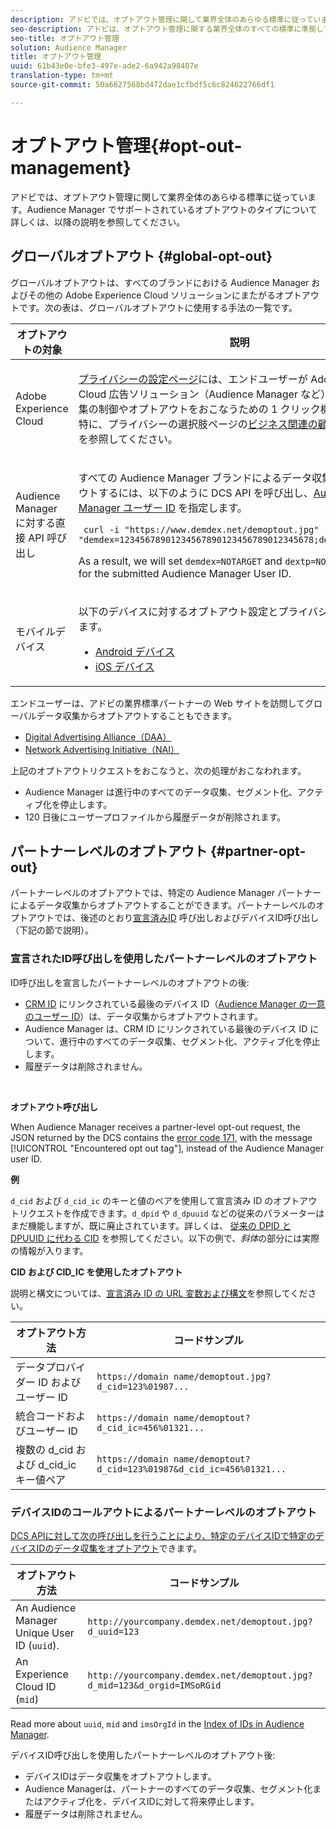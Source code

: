 ```yaml
---
description: アドビでは、オプトアウト管理に関して業界全体のあらゆる標準に従っています。Audience Manager でサポートされているオプトアウトのタイプについて詳しくは、以降の説明を参照してください。
seo-description: アドビは、オプトアウト管理に関する業界全体のすべての標準に準拠しています。Audience Manager でサポートされているオプトアウトのタイプについて詳しくは、以降の説明を参照してください。
seo-title: オプトアウト管理
solution: Audience Manager
title: オプトアウト管理
uuid: 61b43e0e-bfe3-497e-ade2-6a942a98407e
translation-type: tm+mt
source-git-commit: 50a6627568bd472dae1cfbdf5c6c824622766df1

---
```



# オプトアウト管理{#opt-out-management}

アドビでは、オプトアウト管理に関して業界全体のあらゆる標準に従っています。Audience Manager でサポートされているオプトアウトのタイプについて詳しくは、以降の説明を参照してください。

## グローバルオプトアウト {#global-opt-out}

グローバルオプトアウトは、すべてのブランドにおける Audience Manager およびその他の Adobe Experience Cloud ソリューションにまたがるオプトアウトです。次の表は、グローバルオプトアウトに使用する手法の一覧です。

<table id="table_F1027B9633E948DCBB11C141B381682A"> 
 <thead> 
  <tr> 
   <th colname="col1" class="entry"> オプトアウトの対象 </th> 
   <th colname="col2" class="entry"> 説明 </th> 
  </tr> 
 </thead>
 <tbody> 
  <tr> 
   <td colname="col1"> <p>Adobe Experience Cloud </p> </td> 
   <td colname="col2"> <p><a href="https://www.adobe.com/privacy/opt-out.html#customeruse" format="http" scope="external">プライバシーの設定ページ</a>には、エンドユーザーが Adobe Experience Cloud 広告ソリューション（Audience Manager など）によるデータ収集の制御やオプトアウトをおこなうための 1 クリック機能があります。特に、プライバシーの選択肢ページの<a href="https://www.adobe.com/privacy/opt-out.html#customeruse" format="http" scope="external">ビジネス関連の顧客のセクション</a>を参照してください。 </p> </td> 
  </tr> 
  <tr> 
   <td colname="col1"> <p>Audience Manager に対する直接 API 呼び出し </p> </td> 
   <td colname="col2"> <p>すべての Audience Manager ブランドによるデータ収集からオプトアウトするには、以下のように DCS API を呼び出し、<a href="../../reference/ids-in-aam.md">Audience Manager ユーザー ID</a> を指定します。 </p> <p> <code> curl -i "https://www.demdex.net/demoptout.jpg" --cookie "demdex=12345678901234567890123456789012345678;dextp=12;DST=12" </code> </p> <p>As a result, we will set <code>demdex=NOTARGET</code> and <code>dextp=NOTARGET</code> cookies for the submitted Audience Manager User ID. </p> </td> 
  </tr> 
  <tr> 
   <td colname="col1"> <p>モバイルデバイス </p> </td> 
   <td colname="col2"> <p>以下のデバイスに対するオプトアウト設定とプライバシー設定を確認します。 </p> <p> 
     <ul id="ul_78042D6D302F4119A2439BF71F228288"> 
      <li id="li_5A0EDABDEF454FEEBBBFF4D68CC9A366"> <a href="https://marketing.adobe.com/resources/help/en_US/mobile/android/privacy.html" format="https" scope="external"> Android デバイス </a> </li> 
      <li id="li_690067D869B84A9598AA97388D56F1BE"> <a href="https://marketing.adobe.com/resources/help/en_US/mobile/ios/privacy.html" format="https" scope="external"> iOS デバイス </a> </li> 
     </ul> </p> </td> 
  </tr> 
 </tbody> 
</table>

エンドユーザーは、アドビの業界標準パートナーの Web サイトを訪問してグローバルデータ収集からオプトアウトすることもできます。

* [Digital Advertising Alliance（DAA）](https://optout.aboutads.info/?c=2#!/)
* [Network Advertising Initiative（NAI）](https://optout.networkadvertising.org/?c=1#!/)

上記のオプトアウトリクエストをおこなうと、次の処理がおこなわれます。

* Audience Manager は進行中のすべてのデータ収集、セグメント化、アクティブ化を停止します。
* 120 日後にユーザープロファイルから履歴データが削除されます。

## パートナーレベルのオプトアウト {#partner-opt-out}

パートナーレベルのオプトアウトでは、特定の Audience Manager パートナーによるデータ収集からオプトアウトすることができます。パートナーレベルのオプトアウトでは、後述のとおり[宣言済みID](../../features/declared-ids.md) 呼び出しおよびデバイスID呼び出し（下記の節で説明）。

### 宣言されたID呼び出しを使用したパートナーレベルのオプトアウト

ID呼び出しを宣言したパートナーレベルのオプトアウトの後:

* [CRM ID](../../reference/ids-in-aam.md) にリンクされている最後のデバイス ID（[Audience Manager の一意のユーザー ID](../../reference/ids-in-aam.md)）は、データ収集からオプトアウトされます。
* Audience Manager は、CRM ID にリンクされている最後のデバイス ID について、進行中のすべてのデータ収集、セグメント化、アクティブ化を停止します。
* 履歴データは削除されません。

<br/>

**オプトアウト呼び出し**

When Audience Manager receives a partner-level opt-out request, the JSON returned by the DCS contains the [error code 171](../../api/dcs-intro/dcs-api-reference/dcs-error-codes.md#opt-out-error-codes), with the message [!UICONTROL "Encountered opt out tag"], instead of the Audience Manager user ID.

<!-- 

<p> 
 <ul id="ul_65EF2E1ED8F24457A35299E38AFE1DBE"> 
  <li id="li_832D0B507BC64782A5D3662FD5173A37">Audience Manager can pass in a declared ID opt-out alongside an Audience Manager UUID in the URL. </li> 
  <li id="li_D6C41CB385C5401D98156E5A3D79AAEE">The declared ID opt-out is stored in the Profile Cache Server (PCS) on a per-partner basis. There is no platform-level opt-out using declared IDs. Additionally, Audience Manager opts the user out from that particular region on the edge (the opt-out does not cross DCS regions). </li> 
 </ul> </p>

 -->

<!-- 

<p>See <a href="../../overview/data-security-and-privacy/data-privacy.md"> Data Privacy </a> for more information about opting-out of data collection. </p>

 -->



**例**

`d_cid` および `d_cid_ic` のキーと値のペアを使用して宣言済み ID のオプトアウトリクエストを作成できます。`d_dpid` や `d_dpuuid` などの従来のパラメーターはまだ機能しますが、既に廃止されています。詳しくは、 [従来の DPID と DPUUID に代わる CID](../../reference/cid.md) を参照してください。以下の例で、*斜体*&#x200B;の部分には実際の情報が入ります。

**CID および CID_IC を使用したオプトアウト**

説明と構文については、[宣言済み ID の URL 変数および構文](../../features/declared-ids.md#variables-and-syntax)を参照してください。

| オプトアウト方法 | コードサンプル |
|--- |--- |
| データプロバイダー ID およびユーザー ID | `https://domain name/demoptout.jpg?d_cid=123%01987...` |
| 統合コードおよびユーザー ID | `https://domain name/demoptout?d_cid_ic=456%01321...` |
| 複数の d_cid および d_cid_ic キー値ペア | `https://domain name/demoptout?d_cid=123%01987&d_cid_ic=456%01321...` |

### デバイスIDのコールアウトによるパートナーレベルのオプトアウト

[DCS APIに対して次の呼び出しを行うことにより、特定のデバイスIDで特定のデバイスIDのデータ収集をオプトアウト](/help/using/api/dcs-intro/dcs-api-reference/dcs-api-reference-overview.md)できます。

| オプトアウト方法 | コードサンプル |
|--- |--- |
| An Audience Manager Unique User ID (`uuid`). | `http://yourcompany.demdex.net/demoptout.jpg?d_uuid=123` |
| An Experience Cloud ID (`mid`) | `http://yourcompany.demdex.net/demoptout.jpg?d_mid=123&d_orgid=IMSoRGid` |

Read more about `uuid`, `mid` and `imsOrgId` in the [Index of IDs in Audience Manager](/help/using/reference/ids-in-aam.md).

デバイスID呼び出しを使用したパートナーレベルのオプトアウト後:

* デバイスIDはデータ収集をオプトアウトします。
* Audience Managerは、パートナーのすべてのデータ収集、セグメント化またはアクティブ化を、デバイスIDに対して将来停止します。
* 履歴データは削除されません。
